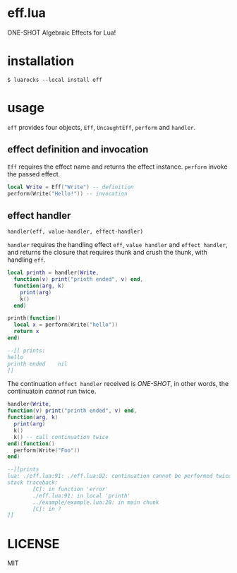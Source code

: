 eff.lua
===

ONE-SHOT Algebraic Effects for Lua!

# installation
```shell-session
$ luarocks --local install eff
```

# usage
`eff` provides four objects, `Eff`, `UncaughtEff`, `perform` and `handler`.

## effect definition and invocation
`Eff` requires the effect name and returns the effect instance.
`perform` invoke the passed effect.

```lua
local Write = Eff("Write") -- definition
perform(Write("Hello!")) -- invocation
```

## effect handler
`handler(eff, value-handler, effect-handler)`

`handler` requires the handling effect `eff`, `value handler` and `effect handler`, and returns the closure that requires thunk and crush the thunk, with handling `eff`.

```lua
local printh = handler(Write,
  function(v) print("printh ended", v) end,
  function(arg, k)
    print(arg)
    k()
  end)

printh(function()
  local x = perform(Write("hello"))
  return x
end)

--[[ prints:
hello
printh ended    nil
]]
```

The continuation `effect handler` received is *ONE-SHOT*, in other words, the continuatoin *cannot* run twice.

```lua
handler(Write,
function(v) print("printh ended", v) end,
function(arg, k)
  print(arg)
  k()
  k() -- call continuation twice
end)(function()
  perform(Write("Foo"))
end)

--[[prints
lua: ./eff.lua:91: ./eff.lua:82: continuation cannot be performed twice
stack traceback:
        [C]: in function 'error'
        ./eff.lua:91: in local 'printh'
        ../example/example.lua:28: in main chunk
        [C]: in ?
]]
```

# LICENSE
MIT
